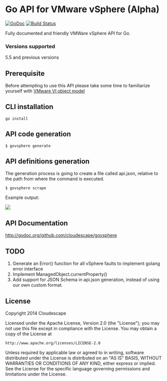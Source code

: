 # Go API for VMware vSphere (Alpha)
[![GoDoc](https://godoc.org/github.com/cloudescape/govsphere?status.svg)](https://godoc.org/github.com/cloudescape/govsphere)
[![Build Status](https://travis-ci.org/cloudescape/govsphere.svg?branch=master)](https://travis-ci.org/cloudescape/govsphere)

Fully documented and friendly VMWare vSphere API for Go.

### Versions supported
5.5 and previous versions

## Prerequisite
Before attempting to use this API please take some time to familiarize yourself with [VMware VI object model](http://www.doublecloud.org/2010/02/object-model-of-vmware-vsphere-api-a-big-picture-in-2-minutes/)


## CLI installation
`go install`

## API code generation
`$ govsphere generate`

## API definitions generation
The generation process is going to create a file called api.json, relative to the path
from where the command is executed.

`$ govsphere scrape`

Example output:

![](https://i.cloudup.com/sEiUVA9a8L.png)

## API Documentation
http://godoc.org/github.com/cloudescape/govsphere

## TODO
1. Generate an Error() function for all vSphere faults to implement golang error interface
2. Implement ManagedObject.currentProperty()
3. Add support for JSON Schema in api.json generation, instead of using our own custom format.

## License
Copyright 2014 Cloudescape

Licensed under the Apache License, Version 2.0 (the "License");
you may not use this file except in compliance with the License.
You may obtain a copy of the License at

    http://www.apache.org/licenses/LICENSE-2.0

Unless required by applicable law or agreed to in writing, software
distributed under the License is distributed on an "AS IS" BASIS,
WITHOUT WARRANTIES OR CONDITIONS OF ANY KIND, either express or implied.
See the License for the specific language governing permissions and
limitations under the License.
